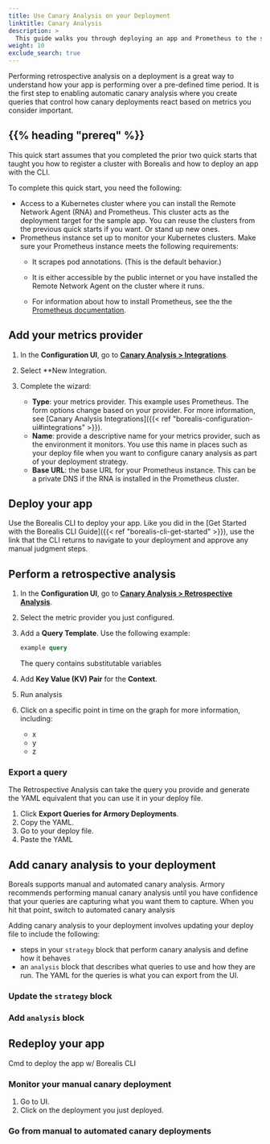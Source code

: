 ```yaml
---
title: Use Canary Analysis on your Deployment
linktitle: Canary Analysis
description: > 
  This guide walks you through deploying an app and Prometheus to the same Kubernetes cluster. Then, you perform a retrospective analysis on the performance of the app that you can then use to create canary analysis queries for subsequent deployments.s
weight: 10  
exclude_search: true
---
```


Performing retrospective analysis on a deployment is a great way to understand how your app is performing over a pre-defined time period. It is the first step to enabling automatic canary analysis where you create queries that control how canary deployments react based on metrics you consider important.

## {{% heading "prereq" %}}

This quick start assumes that you completed the prior two quick starts that taught you how to register a cluster with Borealis and how to deploy an app with the CLI.

To complete this quick start, you need the following:

- Access to a Kubernetes cluster where you can install the Remote Network Agent (RNA) and Prometheus. This cluster acts as the deployment target for the sample app. You can reuse the clusters from the previous quick starts if you want. Or stand up new ones.
- Prometheus instance set up to monitor your Kubernetes clusters. Make sure your Prometheus instance meets the following requirements:
  - It scrapes pod annotations. (This is the default behavior.)
  - It is either accessible by the public internet or you have installed the Remote Network Agent on the cluster where it runs.

   - For information about how to install Prometheus, see the the [Prometheus documentation](https://prometheus.io/docs/prometheus/latest/installation/). 




## Add your metrics provider

1. In the **Configuration UI**, go to [**Canary Analysis > Integrations**](https://console.cloud.armory.io/configuration/metric-source-integrations/).
2. Select **New Integration.
3. Complete the wizard:
  
   - **Type**: your metrics provider. This example uses Prometheus. The form options change based on your provider. For more information, see [Canary Analysis Integrations]({{< ref "borealis-configuration-ui#integrations" >}}).
   - **Name**: provide a descriptive name for your metrics provider, such as the environment it monitors. You use this name in places such as your deploy file when you want to configure canary analysis as part of your deployment strategy.
   - **Base URL**: the base URL for your Prometheus instance. This can be a private DNS if the RNA is installed in the Prometheus cluster.

## Deploy your app

Use the Borealis CLI to deploy your app. 
Like you did in the [Get Started with the Borealis CLI Guide]({{< ref "borealis-cli-get-started" >}}), use the link that the CLI returns to navigate to your deployment and approve any manual judgment steps.


## Perform a retrospective analysis

1. In the **Configuration UI**, go to [**Canary Analysis > Retrospective Analysis**](https://console.cloud.armory.io/configuration/metric-source-integrations/).
2. Select the metric provider you just configured.
3. Add a **Query Template**. Use the following example:

   ```sql
   example query
   ```
   
   The query contains substitutable variables

4. Add **Key Value (KV) Pair** for the **Context**.
5. Run analysis
6. Click on a specific point in time on the graph for more information, including:

   - x
   - y
   - z
  
### Export a query

The Retrospective Analysis can take the query you provide and generate the YAML equivalent that you can use it in your deploy file.

1. Click **Export Queries for Armory Deployments**.
2. Copy the YAML.
3. Go to your deploy file.
4. Paste the YAML

## Add canary analysis to your deployment

Boreals supports manual and automated canary analysis. Armory recommends performing manual canary analysis until you have confidence that your queries are capturing what you want them to capture. When you hit that point, switch to automated canary analysis

Adding canary analysis to your deployment involves updating your deploy file to include the following:

- steps in your `strategy` block that perform canary analysis and define how it behaves
- an `analysis` block that describes what queries to use and how they are run. The YAML for the queries is what you can export from the UI.


### Update the `strategy` block

### Add `analysis` block



## Redeploy your app

Cmd to deploy the app w/ Borealis CLI

### Monitor your manual canary deployment

1. Go to UI.
2. Click on the deployment you just deployed.


### Go from manual to automated canary deployments